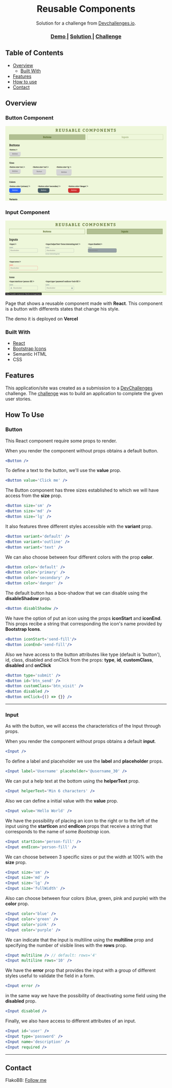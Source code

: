 <h1 align="center">Reusable Components</h1>

<div align="center">
   Solution for a challenge from  <a href="http://devchallenges.io" target="_blank">Devchallenges.io</a>.
</div>

<div align="center">
  <h3>
    <a href="https://reusable-components-flakobb.vercel.app/">
      Demo
    </a>
    <span> | </span>
    <a href="https://github.com/FlakoBB/reusable-components">
      Solution
    </a>
    <span> | </span>
    <a href="https://devchallenges.io/challenges/ohgVTyJCbm5OZyTB2gNY">
      Challenge
    </a>
  </h3>
</div>

<!-- TABLE OF CONTENTS -->

## Table of Contents

- [Overview](#overview)
  - [Built With](#built-with)
- [Features](#features)
- [How to use](#how-to-use)
- [Contact](#contact)

<!-- OVERVIEW -->

## Overview

### Button Component
![screenshot](./public/screenshot1.png)

### Input Component
![screenshot](./public/screenshot2.png)

Page that shows a reusable component made with **React**. This component is a button with differents states that change his style.

The demo it is deployed on **Vercel**

### Built With

- [React](https://reactjs.org/)
- [Bootstrap Icons](https://icons.getbootstrap.com/)
- Semantic HTML
- CSS

## Features

This application/site was created as a submission to a [DevChallenges](https://devchallenges.io/challenges) challenge. The [challenge](https://devchallenges.io/challenges/ohgVTyJCbm5OZyTB2gNY) was to build an application to complete the given user stories.

## How To Use

### Button

This React component require some props to render.

When you render the component without props obtains a default button.
```jsx
<Button />
```

To define a text to the button, we'll use the **value** prop.
```jsx
<Button value='Click me' />
```

The Button component has three sizes established to which we will have access from the **size** prop.
```jsx
<Button size='sm' />
<Button size='md' />
<Button size='lg' />
```

It also features three different styles accessible with the **variant** prop.
```jsx
<Button variant='default' />
<Button variant='outline' />
<Button variant='text' />
```

We can also choose between four different colors with the prop **color**.
```jsx
<Button color='default' />
<Button color='primary' />
<Button color='secondary' />
<Button color='danger' />
```

The default button has a box-shadow that we can disable using the **disableShadow** prop.
```jsx
<Button disablShadow />
```

We have the option of put an icon using the props **iconStart** and **iconEnd**. This props recibe a string that corresponding the icon's name provided by **Bootstrap Icons**.
```jsx
<Button iconStart='send-fill'/>
<Button iconEnd='send-fill'/>
```

Also we have access to the button attributes like type (default is 'button'), id, class, disabled and onClick from the props: **type**, **id**, **customClass**, **disabled** and **onClick**
```jsx
<Button type='submit' />
<Button id='btn_send' />
<Button customClass='btn_visit' />
<Button disabled />
<Button onClick={() => {}} />
```

---

### Input

As with the button, we will access the characteristics of the Input through props.

When you render the component without props obtains a default **input**.
```jsx
<Input />
```

To define a label and placeholder we use the **label** and **placeholder** props.
```jsx
<Input label='Username' placeholder='@username_30' />
```

We can put a help text at the bottom using the **helperText** prop.
```jsx
<Input helperText='Min 6 characters' />
```

Also we can define a initial value with the **value** prop.
```jsx
<Input value='Hello World' />
```

We have the possibility of placing an icon to the right or to the left of the input using the **startIcon** and **endIcon** props that receive a string that corresponds to the name of some _Bootstrap_ icon.
```jsx
<Input startIcon='person-fill' />
<Input endIcon='person-fill' />
```

We can choose between 3 specific sizes or put the width at 100% with the **size** prop.
```jsx
<Input size='sm' />
<Input size='md' />
<Input size='lg' />
<Input size='fullWidth' />
```

Also can choose between four colors (blue, green, pink and purple) with the **color** prop.
```jsx
<Input color='blue' />
<Input color='green' />
<Input color='pink' />
<Input color='purple' />
```

We can indicate that the input is multiline using the **multiline** prop and specifying the number of visible lines with the **rows** prop.
```jsx
<Input multiline /> // default: rows='4'
<Input multiline rows='10' />
```

We have the **error** prop that provides the input with a group of different styles useful to validate the field in a form.
```jsx
<Input error />
```

in the same way we have the possibility of deactivating some field using the **disabled** prop.
```jsx
<Input disabled />
```

Finally, we also have access to different attributes of an input.
```jsx
<Input id='user' />
<Input type='password' />
<Input name='description' />
<Input required />
```

---

## Contact

FlakoBB: [Follow me](https://bit.ly/follow-flako)
